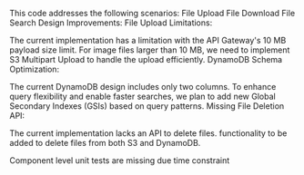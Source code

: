 This code addresses the following scenarios:
File Upload
File Download
File Search
Design Improvements:
File Upload Limitations:

The current implementation has a limitation with the API Gateway's 10 MB payload size limit. For image files larger than 10 MB, we need to implement S3 Multipart Upload to handle the upload efficiently.
DynamoDB Schema Optimization:

The current DynamoDB design includes only two columns. To enhance query flexibility and enable faster searches, we plan to add new Global Secondary Indexes (GSIs) based on query patterns.
Missing File Deletion API:

The current implementation lacks an API to delete files.  functionality to be added to delete files from both S3 and DynamoDB.

Component level unit tests are missing due time constraint
